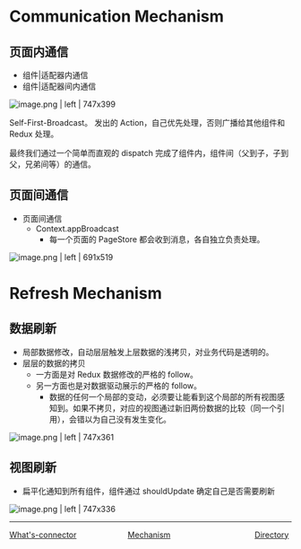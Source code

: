 <!--
 * @Author: zhengyuan
 * @LastEditors: zhengyuan
 * @Description: file content
 * @Date: 2019-04-25 17:28:15
 * @LastEditTime: 2019-04-26 10:15:38
 -->
# Communication Mechanism

## 页面内通信

-   组件|适配器内通信
-   组件|适配器间内通信

![image.png | left | 747x399](https://cdn.nlark.com/lark/0/2018/png/82574/1545365233153-4c8105b4-050c-49e6-be02-dbf28a861caa.png)

Self-First-Broadcast。
发出的 Action，自己优先处理，否则广播给其他组件和 Redux 处理。

最终我们通过一个简单而直观的 dispatch 完成了组件内，组件间（父到子，子到父，兄弟间等）的通信。

## 页面间通信

-   页面间通信
    -   Context.appBroadcast
        -   每一个页面的 PageStore 都会收到消息，各自独立负责处理。

![image.png | left | 691x519](https://cdn.nlark.com/lark/0/2018/png/82574/1545368705599-745c46a3-f5c6-41a7-a757-1bc6f9a389d4.png)

# Refresh Mechanism

## 数据刷新

-   局部数据修改，自动层层触发上层数据的浅拷贝，对业务代码是透明的。
-   层层的数据的拷贝
    -   一方面是对 Redux 数据修改的严格的 follow。
    -   另一方面也是对数据驱动展示的严格的 follow。
        -   数据的任何一个局部的变动，必须要让能看到这个局部的所有视图感知到。如果不拷贝，对应的视图通过新旧两份数据的比较（同一个引用），会错以为自己没有发生变化。

![image.png | left | 747x361](https://cdn.nlark.com/lark/0/2018/png/82574/1545386668521-0081cb5f-8017-47d1-ad7c-8802bb0be8a0.png)

## 视图刷新

-   扁平化通知到所有组件，组件通过 shouldUpdate 确定自己是否需要刷新

![image.png | left | 747x336](https://cdn.nlark.com/lark/0/2018/png/82574/1545386773247-2eddfa99-e6b9-4be9-ac43-d1944ff44e9b.png)

---
<div style="width:100%;height:40px;">
    <a style="width:33%;float:left;" href="./What's-connector.md">What's-connector</a>
    <a style="width:33%;float:left;text-align:center;" href="./Mechanism-cn.md">Mechanism</a>
    <a style="width:33%;float:left;text-align:right;" href="./Directory-cn.md">Directory</a>
</div>
